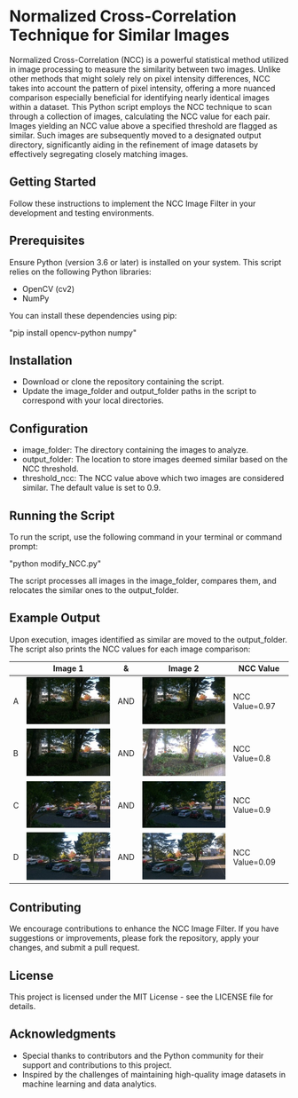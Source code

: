 # Normalized Cross-Correlation Technique for Similar Images

Normalized Cross-Correlation (NCC) is a powerful statistical method utilized in image processing to measure the similarity between two images. Unlike other methods that might solely rely on pixel intensity differences, NCC takes into account the pattern of pixel intensity, offering a more nuanced comparison especially beneficial for identifying nearly identical images within a dataset. This Python script employs the NCC technique to scan through a collection of images, calculating the NCC value for each pair. Images yielding an NCC value above a specified threshold are flagged as similar. Such images are subsequently moved to a designated output directory, significantly aiding in the refinement of image datasets by effectively segregating closely matching images.

## Getting Started

Follow these instructions to implement the NCC Image Filter in your development and testing environments.

## Prerequisites

Ensure Python (version 3.6 or later) is installed on your system. This script relies on the following Python libraries:

- OpenCV (cv2)
- NumPy

You can install these dependencies using pip:


"pip install opencv-python numpy"

## Installation

- Download or clone the repository containing the script.
- Update the image_folder and output_folder paths in the script to correspond with your local directories.

## Configuration

- image_folder: The directory containing the images to analyze.
- output_folder: The location to store images deemed similar based on the NCC threshold.
- threshold_ncc: The NCC value above which two images are considered similar. The default value is set to 0.9.

## Running the Script
To run the script, use the following command in your terminal or command prompt:

"python modify_NCC.py"

The script processes all images in the image_folder, compares them, and relocates the similar ones to the output_folder.

## Example Output

Upon execution, images identified as similar are moved to the output_folder. The script also prints the NCC values for each image comparison:

|   |Image 1|&|Image 2|NCC Value|
|---|-------|-|-------|---------|
|A|![1](https://github.com/Sami3610/BioVison/blob/main/Filters/Images/RepA1.jpg)|AND|![2](https://github.com/Sami3610/BioVison/blob/main/Filters/Images/RepA2.jpg)| NCC Value=0.97|
|B|![3](https://github.com/Sami3610/BioVison/blob/main/Filters/Images/RepB1.jpg)|AND|![4](https://github.com/Sami3610/BioVison/blob/main/Filters/Images/RepB2.jpg)| NCC Value=0.8 |
|C|![5](https://github.com/Sami3610/BioVison/blob/main/Filters/Images/RepC1.jpg)|AND|![6](https://github.com/Sami3610/BioVison/blob/main/Filters/Images/RepC2.jpg)| NCC Value=0.9 |
|D|![7](https://github.com/Sami3610/BioVison/blob/main/Filters/Images/RepD1.jpg)|AND|![8](https://github.com/Sami3610/BioVison/blob/main/Filters/Images/RepD2.jpg)| NCC Value=0.09|

## Contributing

We encourage contributions to enhance the NCC Image Filter. If you have suggestions or improvements, please fork the repository, apply your changes, and submit a pull request.

## License

This project is licensed under the MIT License - see the LICENSE file for details.

## Acknowledgments

- Special thanks to contributors and the Python community for their support and contributions to this project.
- Inspired by the challenges of maintaining high-quality image datasets in machine learning and data analytics.
